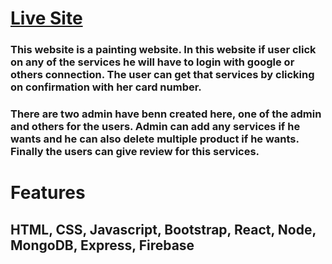 # [Live Site](https://home-painting-d9605.web.app/)
### This website is a painting website. In this website if user click on any of the services he will have to login with google or others connection. The user can get that services by clicking on confirmation with her card number.

### There are two admin have benn created here, one of the admin and others for the users. Admin can add any services if he wants and he can also delete multiple product if he wants. Finally the users can give review for this services.

# Features
## HTML, CSS, Javascript, Bootstrap, React, Node, MongoDB, Express, Firebase
